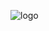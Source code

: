![logo](https://user-images.githubusercontent.com/54922827/170561014-abc8f8cb-020b-493d-868d-49567e613be4.png)
